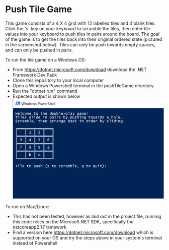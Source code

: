# Push Tile Game

This game consists of a 4 X 4 grid with 12 labelled tiles and 4 blank tiles. Click the 's' key on your keyboard to scramble the tiles, then enter tile values into your keyboard to push tiles in pairs around the board. The goal of the game is to get the tiles back into their original ordered state (pictured in the screenshot below). Tiles can only be push towards empty spaces, and can only be pushed in pairs. 

To run the tile game on a Windows OS: 
- From https://dotnet.microsoft.com/download download the .NET Framework Dev Pack
- Clone this repository to your local computer
- Open a Windows Powershell terminal in the pushTileGame directory
- Run the "dotnet run" command
- Expected output is shown below
![](images/pushTilePic.PNG)


To run on Mac/Linux:
- This has not been tested, however as laid out in the project file, running this code relies on the Microsoft.NET SDK, specifically the netcoreapp2.1 Framework
- Find a version here https://dotnet.microsoft.com/download which is supported on your OS and try the steps above in your system's terminal instead of Powershell
